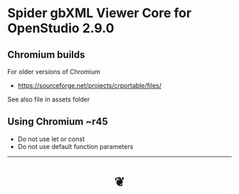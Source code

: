 # Spider gbXML Viewer Core for OpenStudio 2.9.0



## Chromium builds

For older versions of Chromium

* https://sourceforge.net/projects/crportable/files/

See also file in assets folder


## Using Chromium ~r45

* Do not use let or const
* Do not use default function parameters


***

# <center title="hello!" ><a href=javascript:window.scrollTo(0,0); style=text-decoration:none; > ❦ </a></center>

